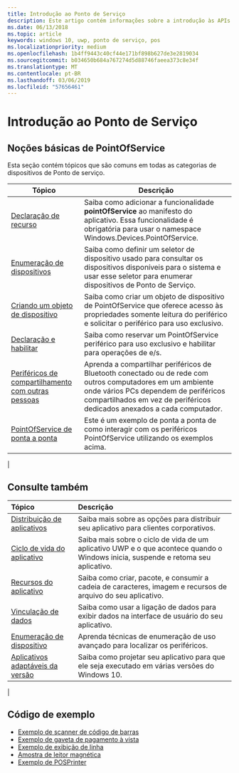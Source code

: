 ```yaml
---
title: Introdução ao Ponto de Serviço
description: Este artigo contém informações sobre a introdução às APIs de UWP de PointOfService.
ms.date: 06/13/2018
ms.topic: article
keywords: windows 10, uwp, ponto de serviço, pos
ms.localizationpriority: medium
ms.openlocfilehash: 1b4ff9443c40cf44e171bf898b627de3e2819034
ms.sourcegitcommit: b034650b684a767274d5d88746faeea373c8e34f
ms.translationtype: MT
ms.contentlocale: pt-BR
ms.lasthandoff: 03/06/2019
ms.locfileid: "57656461"
---
```

# <a name="getting-started-with-point-of-service"></a>Introdução ao Ponto de Serviço

## <a name="pointofservice-basics"></a>Noções básicas de PointOfService

Esta seção contém tópicos que são comuns em todas as categorias de dispositivos de Ponto de serviço.

|Tópico |Descrição |
|------|------------|
| [Declaração de recurso](pos-basics-capability.md)      | Saiba como adicionar a funcionalidade **pointOfService** ao manifesto do aplicativo.  Essa funcionalidade é obrigatória para usar o namespace Windows.Devices.PointOfService.  |
| [Enumeração de dispositivos](pos-basics-enumerating.md)        | Saiba como definir um seletor de dispositivo usado para consultar os dispositivos disponíveis para o sistema e usar esse seletor para enumerar dispositivos de Ponto de Serviço.  |
| [Criando um objeto de dispositivo](pos-basics-deviceobject.md)  | Saiba como criar um objeto de dispositivo de PointOfService que oferece acesso às propriedades somente leitura do periférico e solicitar o periférico para uso exclusivo. |
| [Declaração e habilitar ](pos-basics-claim.md)  | Saiba como reservar um PointOfService periférico para uso exclusivo e habilitar para operações de e/s.  |
| [Periféricos de compartilhamento com outras pessoas](pos-basics-sharing.md) | Aprenda a compartilhar periféricos de Bluetooth conectado ou de rede com outros computadores em um ambiente onde vários PCs dependem de periféricos compartilhados em vez de periféricos dedicados anexados a cada computador.
| [PointOfService de ponta a ponta](pos-get-started.md)  | Este é um exemplo de ponta a ponta de como interagir com os periféricos PointOfService utilizando os exemplos acima. |
|

## <a name="see-also"></a>Consulte também

| Tópico   | Descrição |
|:--------|:------------|
| [Distribuição de aplicativos](../publish/distribute-lob-apps-to-enterprises.md) | Saiba mais sobre as opções para distribuir seu aplicativo para clientes corporativos. |
| [Ciclo de vida do aplicativo](../launch-resume/app-lifecycle.md) | Saiba mais sobre o ciclo de vida de um aplicativo UWP e o que acontece quando o Windows inicia, suspende e retoma seu aplicativo. |
| [Recursos do aplicativo](../app-resources/index.md) | Saiba como criar, pacote, e consumir a cadeia de caracteres, imagem e recursos de arquivo do seu aplicativo. |
| [Vinculação de dados](../data-binding/index.md) | Saiba como usar a ligação de dados para exibir dados na interface de usuário do seu aplicativo. |
| [Enumeração de dispositivo](enumerate-devices.md) | Aprenda técnicas de enumeração de uso avançado para localizar os periféricos.|
| [Aplicativos adaptáveis da versão](../debug-test-perf/version-adaptive-apps.md) | Saiba como projetar seu aplicativo para que ele seja executado em várias versões do Windows 10.|
|


## <a name="sample-code"></a>Código de exemplo
+ [Exemplo de scanner de código de barras](https://github.com/Microsoft/Windows-universal-samples/tree/master/Samples/BarcodeScanner)
+ [Exemplo de gaveta de pagamento à vista]( https://github.com/Microsoft/Windows-universal-samples/tree/master/Samples/CashDrawer)
+ [Exemplo de exibição de linha](https://github.com/Microsoft/Windows-universal-samples/tree/master/Samples/LineDisplay)
+ [Amostra de leitor magnética](https://github.com/Microsoft/Windows-universal-samples/tree/master/Samples/MagneticStripeReader)
+ [Exemplo de POSPrinter](https://github.com/Microsoft/Windows-universal-samples/tree/master/Samples/PosPrinter)

